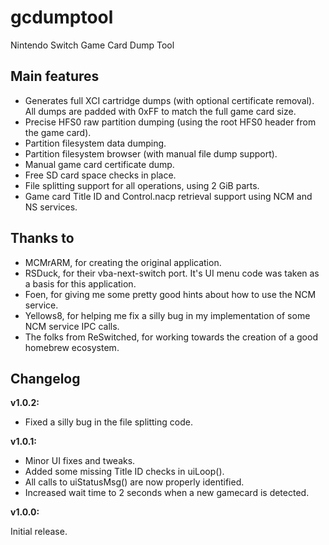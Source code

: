 # gcdumptool
Nintendo Switch Game Card Dump Tool

Main features
--------------

* Generates full XCI cartridge dumps (with optional certificate removal). All dumps are padded with 0xFF to match the full game card size.
* Precise HFS0 raw partition dumping (using the root HFS0 header from the game card).
* Partition filesystem data dumping.
* Partition filesystem browser (with manual file dump support).
* Manual game card certificate dump.
* Free SD card space checks in place.
* File splitting support for all operations, using 2 GiB parts.
* Game card Title ID and Control.nacp retrieval support using NCM and NS services.

Thanks to
--------------

* MCMrARM, for creating the original application.
* RSDuck, for their vba-next-switch port. It's UI menu code was taken as a basis for this application.
* Foen, for giving me some pretty good hints about how to use the NCM service.
* Yellows8, for helping me fix a silly bug in my implementation of some NCM service IPC calls.
* The folks from ReSwitched, for working towards the creation of a good homebrew ecosystem.

Changelog
--------------

**v1.0.2:**

* Fixed a silly bug in the file splitting code.

**v1.0.1:**

* Minor UI fixes and tweaks.
* Added some missing Title ID checks in uiLoop().
* All calls to uiStatusMsg() are now properly identified.
* Increased wait time to 2 seconds when a new gamecard is detected.

**v1.0.0:**

Initial release.
